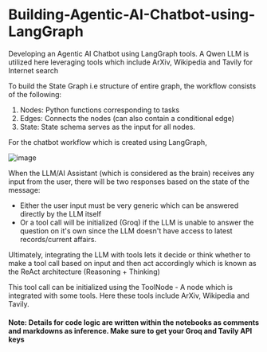 # Building-Agentic-AI-Chatbot-using-LangGraph
Developing an Agentic AI Chatbot using LangGraph tools. A Qwen LLM is utilized here leveraging tools which include ArXiv, Wikipedia and Tavily for Internet search

To build the State Graph i.e structure of entire graph, the workflow consists of the following:
1. Nodes: Python functions corresponding to tasks
2. Edges: Connects the nodes (can also contain a conditional edge)
3. State: State schema serves as the input for all nodes.

For the chatbot workflow which is created using LangGraph,


![image](https://github.com/user-attachments/assets/568f5568-0d22-4462-8dc4-a656b31b1828)

When the LLM/AI Assistant (which is considered as the brain) receives any input from the user, there will be two responses based on the state of the message:
- Either the user input must be very generic which can be answered directly by the LLM itself
- Or a tool call will be initialized (Groq) if the LLM is unable to answer the question on it's own since the LLM doesn't have access to latest records/current affairs.

Ultimately, integrating the LLM with tools lets it decide or think whether to make a tool call based on input and then act accordingly which is known as the ReAct architecture (Reasoning + Thinking)

This tool call can be initialized using the ToolNode - A node which is integrated with some tools. Here these tools include ArXiv, Wikipedia and Tavily.

#### Note: Details for code logic are written within the notebooks as comments and markdowns as inference. Make sure to get your Groq and Tavily API keys 
